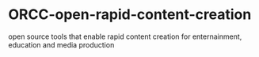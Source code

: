 ORCC-open-rapid-content-creation
================================

open source tools that enable rapid content creation for enternainment, education and media production